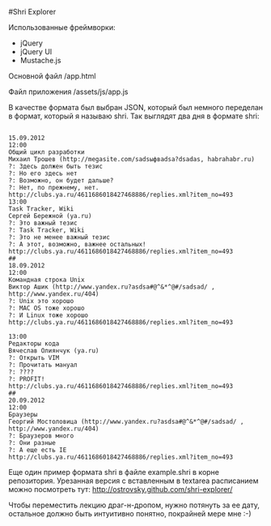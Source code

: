 #Shri Explorer

Использованные фреймворки:
* jQuery
* jQuery UI
* Mustache.js

Основной файл /app.html

Файл приложения /assets/js/app.js

В качестве формата был выбран JSON, который был немного переделан в формат, который я называю shri. Так выглядят два дня в формате shri:
<pre><code>
15.09.2012
12:00
Общий цикл разработки 
Михаил Трошев (http://megasite.com/sadsыфвadsa?dsadas, habrahabr.ru)
?: Здесь должен быть тезис
?: Но его здесь нет
?: Возможно, он будет дальше?
?: Нет, по прежнему, нет.
http://clubs.ya.ru/4611686018427468886/replies.xml?item_no=493
13:00           
Task Tracker, Wiki
Сергей Бережной (ya.ru)
?: Это важный тезис
?: Task Tracker, Wiki
?: Это не менее важный тезис
?: А этот, возможно, важнее остальных!
http://clubs.ya.ru/4611686018427468886/replies.xml?item_no=493
##
18.09.2012
12:00
Командная строка Unix
Виктор Ашик (http://www.yandex.ru?asdsa#@^&*^@#/sadsad/ , http://www.yandex.ru/404)
?: Unix это хорошо
?: MAC OS тоже хорошо
?: И Linux тоже хорошо
http://clubs.ya.ru/4611686018427468886/replies.xml?item_no=493

13:00           
Редакторы кода 
Вячеслав Олиянчук (ya.ru)
?: Открыть VIM
?: Прочитать мануал
?: ???? 
?: PROFIT!
http://clubs.ya.ru/4611686018427468886/replies.xml?item_no=493
##
20.09.2012
12:00
Браузеры 
Георгий Мостоловица (http://www.yandex.ru?asdsa#@^&*^@#/sadsad/ , http://www.yandex.ru/404)
?: Браузеров много
?: Они разные
?: А еще есть IE
http://clubs.ya.ru/4611686018427468886/replies.xml?item_no=493
</code></pre>

Еще один пример формата shri в файле example.shri в корне репозитория. Урезанная версия с вставленным в textarea расписанием можно посмотреть тут: http://ostrovsky.github.com/shri-explorer/

Чтобы переместить лекцию драг-н-дропом, нужно потянуть за ее дату, остальное должно быть интуитивно понятно, покрайней мере мне :-)
